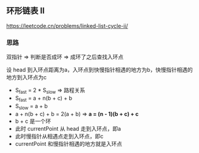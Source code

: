 ## 环形链表 II

<https://leetcode.cn/problems/linked-list-cycle-ii/>

### 思路

双指针 => 判断是否成环 => 成环了之后查找入环点

设 head 到入环点距离为a，入环点到快慢指针相遇的地方为b，快慢指针相遇的地方到入环点为c

- S<sub>fast</sub> = 2 * S<sub>slow</sub> => 路程关系
- S<sub>fast</sub> = a + n(b + c) + b
- S<sub>slow</sub> = a + b
- a + n(b + c) + b = 2(a + b) => **a = (n - 1)(b + c) + c**
- b + c 是一个环
- 此时 currentPoint 从 head 走到入环点，即a
- 此时慢指针从相遇点走到入环点，即c
- currentPoint 和慢指针相遇的地方就是入环点

